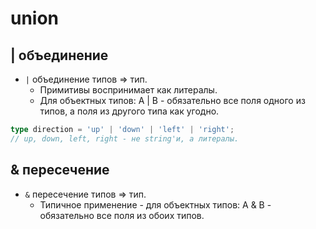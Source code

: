 # union

## | объединение

* `|` объединение типов => тип.
  * Примитивы воспринимает как литералы.
  * Для объектных типов: A | B - обязательно все поля одного из типов, а поля из другого типа как угодно.

```typescript
type direction = 'up' | 'down' | 'left' | 'right';
// up, down, left, right - не string'и, а литералы.
```



## & пересечение

* `&` пересечение типов => тип.
  * Типичное применение - для объектных типов: A & B - обязательно все поля из обоих типов.